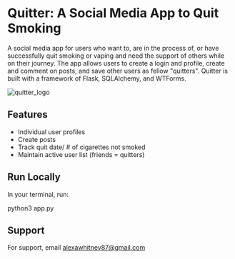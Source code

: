 
# Quitter: A Social Media App to Quit Smoking

A social media app for users who want to, are in the process of, or have successfully quit smoking or vaping and need the support of others while on their journey. The app allows users to create a login and profile, create and comment on posts, and save other users as fellow "quitters". Quitter is built with a framework of Flask, SQLAlchemy, and WTForms.

![quitter_logo](https://user-images.githubusercontent.com/112434021/216916652-b2ff3aa7-25c7-4f55-8397-2eef419c463e.png)


## Features

- Individual user profiles
- Create posts
- Track quit date/ # of cigarettes not smoked
- Maintain active user list (friends = quitters)


## Run Locally

In your terminal, run:

python3 app.py


## Support

For support, email alexawhitney87@gmail.com 

